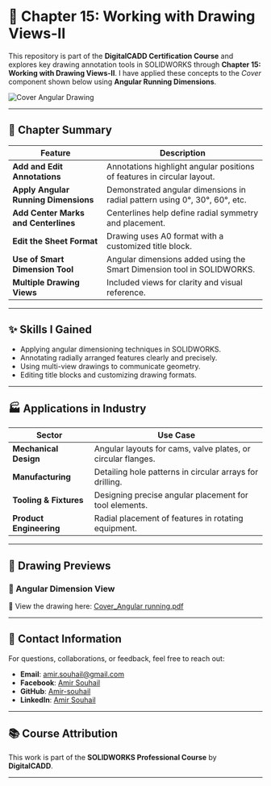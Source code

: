 # 🧰 Chapter 15: Working with Drawing Views-II

This repository is part of the **DigitalCADD Certification Course** and explores key drawing annotation tools in SOLIDWORKS through **Chapter 15: Working with Drawing Views-II**. I have applied these concepts to the *Cover* component shown below using **Angular Running Dimensions**.

![Cover Angular Drawing](./Cover_Angular_running.jpg)

---

## 📘 Chapter Summary

| Feature                              | Description                                                                 |
|--------------------------------------|-----------------------------------------------------------------------------|
| **Add and Edit Annotations**         | Annotations highlight angular positions of features in circular layout.     |
| **Apply Angular Running Dimensions** | Demonstrated angular dimensions in radial pattern using 0°, 30°, 60°, etc. |
| **Add Center Marks and Centerlines** | Centerlines help define radial symmetry and placement.                      |
| **Edit the Sheet Format**            | Drawing uses A0 format with a customized title block.                       |
| **Use of Smart Dimension Tool**      | Angular dimensions added using the Smart Dimension tool in SOLIDWORKS.      |
| **Multiple Drawing Views**           | Included views for clarity and visual reference.                            |

---

## ✨ Skills I Gained

- Applying angular dimensioning techniques in SOLIDWORKS.
- Annotating radially arranged features clearly and precisely.
- Using multi-view drawings to communicate geometry.
- Editing title blocks and customizing drawing formats.

---

## 🏭 Applications in Industry

| Sector                  | Use Case                                                   |
|-------------------------|-------------------------------------------------------------|
| **Mechanical Design**   | Angular layouts for cams, valve plates, or circular flanges.|
| **Manufacturing**       | Detailing hole patterns in circular arrays for drilling.    |
| **Tooling & Fixtures**  | Designing precise angular placement for tool elements.      |
| **Product Engineering** | Radial placement of features in rotating equipment.         |

---

## 📎 Drawing Previews

### 🔹 Angular Dimension View
📄 View the drawing here: [Cover_Angular running.pdf](./Cover_Angular%20running.pdf)

---

## 📩 Contact Information

For questions, collaborations, or feedback, feel free to reach out:

- **Email**: [amir.souhail@gmail.com](mailto:amir.souhail@gmail.com)  
- **Facebook**: [Amir Souhail](https://www.facebook.com/amir.souhail)  
- **GitHub**: [Amir-souhail](https://github.com/Amir-souhail)  
- **LinkedIn**: [Amir Souhail](https://www.linkedin.com/in/amir-souhail-3b939069/)

---

## 📚 Course Attribution

This work is part of the **SOLIDWORKS Professional Course** by **DigitalCADD**.

---
